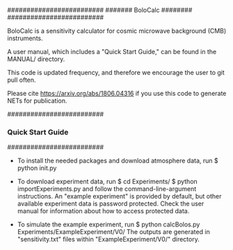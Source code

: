 #########################
####### BoloCalc ########
#########################

BoloCalc is a sensitivity calculator for cosmic microwave background (CMB) instruments.

A user manual, which includes a "Quick Start Guide," can be found in the MANUAL/ directory.

This code is updated frequency, and therefore we encourage the user to git pull often.

Please cite https://arxiv.org/abs/1806.04316 if you use this code to generate NETs for publication.

#########################
### Quick Start Guide ###
#########################

* To install the needed packages and download atmosphere data, run
    $ python init.py

* To download experiment data, run
    $ cd Experiments/
    $ python importExperiments.py
and follow the command-line-argument instructions. An "example experiment" is provided by default,
but other available experiment data is password protected. Check the user manual for information
about how to access protected data.

* To simulate the example experiment, run
    $ python calcBolos.py Experiments/ExampleExperiment/V0/
The outputs are generated in "sensitivity.txt" files within "ExampleExperiment/V0/" directory.